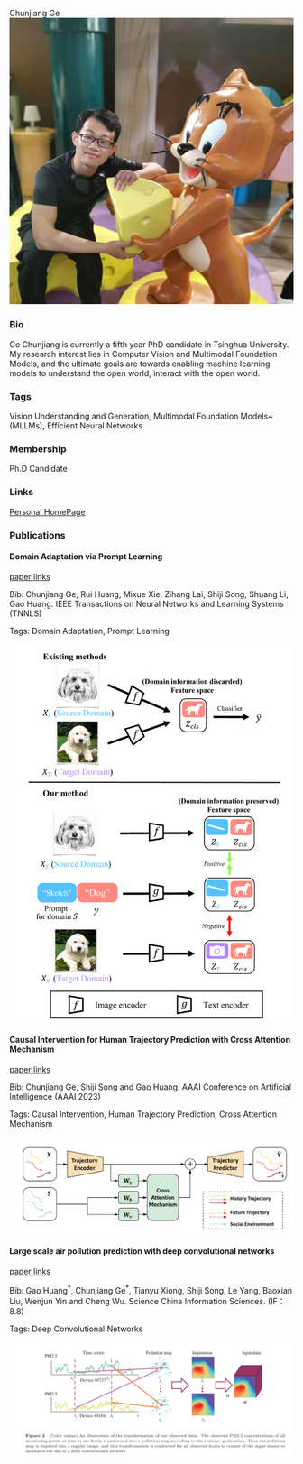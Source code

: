 Chunjiang Ge
![Chunjiang Ge](./assets/gcjtcl.jpg)

### Bio

Ge Chunjiang is currently a fifth year PhD candidate in Tsinghua University. My research interest lies in Computer Vision and Multimodal Foundation Models, and the ultimate goals are towards enabling machine learning models to understand the open world, interact with the open world.

### Tags

Vision Understanding and Generation, Multimodal Foundation Models~(MLLMs), Efficient Neural Networks

### Membership

Ph.D Candidate

### Links

<a href="https://john-ge.github.io/">Personal HomePage</a>

### Publications
#### Domain Adaptation via Prompt Learning
<a href="https://arxiv.org/abs/2202.06687">paper links</a>

Bib: Chunjiang Ge, Rui Huang, Mixue Xie, Zihang Lai, Shiji Song, Shuang Li, Gao Huang.
IEEE Transactions on Neural Networks and Learning Systems (TNNLS)

Tags: Domain Adaptation, Prompt Learning

![densnet](./assets/daprompt.png)

#### Causal Intervention for Human Trajectory Prediction with Cross Attention Mechanism
<a href="https://ojs.aaai.org/index.php/AAAI/article/view/25142">paper links</a>

Bib: Chunjiang Ge, Shiji Song and Gao Huang.
AAAI Conference on Artificial Intelligence (AAAI 2023)

Tags: Causal Intervention, Human Trajectory Prediction, Cross Attention Mechanism

![densnet](./assets/sead.png)

#### Large scale air pollution prediction with deep convolutional networks
<a href="https://link.springer.com/article/10.1007/s11432-020-2951-1">paper links</a>

Bib: Gao Huang$^\ast$, Chunjiang Ge$^\ast$, Tianyu Xiong, Shiji Song, Le Yang, Baoxian Liu, Wenjun Yin and Cheng Wu.
Science China Information Sciences. (IF：8.8)

Tags: Deep Convolutional Networks

![densnet](./assets/air.png)